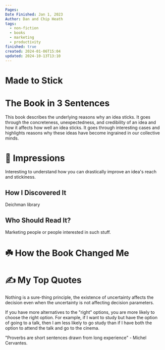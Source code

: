 ```yaml
---
Pages: 
Date Finished: Jan 1, 2023
Author: Dan and Chip Heath
tags:
  - non-fiction
  - books
  - marketing
  - productivity
finished: true
created: 2024-01-06T15:04
updated: 2024-10-13T13:10
---
```

# Made to Stick

# The Book in 3 Sentences
This book describes the underlying reasons why an idea sticks. It goes through the concreteness, unexpectedness, and credibility of an idea and how it affects how well an idea sticks. It goes through interesting cases and highlights reasons why these ideas have become ingrained in our collective minds. 

# 🎨 Impressions
Interesting to understand how you can drastically improve an idea's reach and stickiness. 

## How I Discovered It
Deichman library 

## Who Should Read It?
Marketing people or people interested in such stuff. 

# ☘️ How the Book Changed Me


# ✍️ My Top  Quotes

Nothing is a sure-thing principle, the existence of uncertainty affects the decision even when the uncertainty is not affecting decision parameters. 

If you have more alternatives to the "right" options, you are more likely to choose the right option. For example, if I want to study but have the option of going to a talk,  then I am less likely to go study than if I have both the option to attend the talk and go to the cinema. 

"Proverbs are short sentences drawn from long experience"  - Michel Cervantes. 
